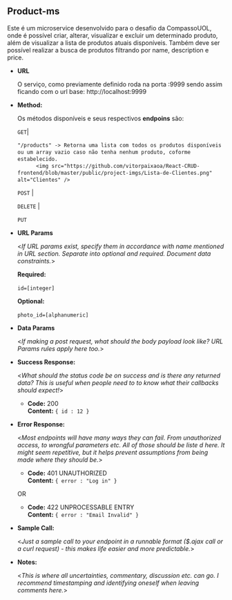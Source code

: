 **Product-ms**
----
  Este é um microservice desenvolvido para o desafio da CompassoUOL, onde é possível criar, alterar, visualizar e excluir um determinado produto, além de visualizar a lista de produtos atuais disponíveis. Também deve ser possível realizar a busca de produtos filtrando por name, description e price.

* **URL**

  O serviço, como previamente definido roda na porta :9999 sendo assim ficando com o url base: 
  http://localhost:9999

* **Method:**
  
  Os métodos disponíveis e seus respectivos <strong>endpoins</strong> são:

  `GET`|
      
      "/products" -> Retorna uma lista com todos os produtos disponíveis ou um array vazio caso não tenha nenhum produto, coforme estabelecido.
            <img src="https://github.com/vitorpaixaoa/React-CRUD-frontend/blob/master/public/project-imgs/Lista-de-Clientes.png" alt="Clientes" />
    
  `POST` | 
  
  `DELETE` | 
  
  `PUT`
  
*  **URL Params**

   <_If URL params exist, specify them in accordance with name mentioned in URL section. Separate into optional and required. Document data constraints._> 

   **Required:**
 
   `id=[integer]`

   **Optional:**
 
   `photo_id=[alphanumeric]`

* **Data Params**

  <_If making a post request, what should the body payload look like? URL Params rules apply here too._>

* **Success Response:**
  
  <_What should the status code be on success and is there any returned data? This is useful when people need to to know what their callbacks should expect!_>

  * **Code:** 200 <br />
    **Content:** `{ id : 12 }`
 
* **Error Response:**

  <_Most endpoints will have many ways they can fail. From unauthorized access, to wrongful parameters etc. All of those should be liste d here. It might seem repetitive, but it helps prevent assumptions from being made where they should be._>

  * **Code:** 401 UNAUTHORIZED <br />
    **Content:** `{ error : "Log in" }`

  OR

  * **Code:** 422 UNPROCESSABLE ENTRY <br />
    **Content:** `{ error : "Email Invalid" }`

* **Sample Call:**

  <_Just a sample call to your endpoint in a runnable format ($.ajax call or a curl request) - this makes life easier and more predictable._> 

* **Notes:**

  <_This is where all uncertainties, commentary, discussion etc. can go. I recommend timestamping and identifying oneself when leaving comments here._> 
